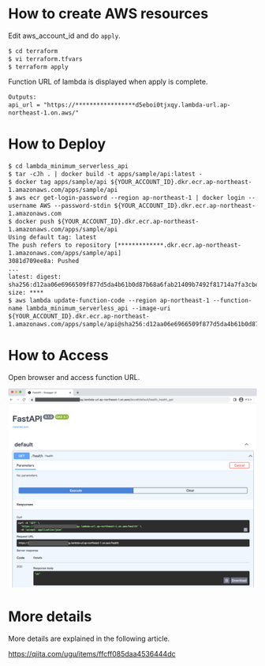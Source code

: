 # How to create AWS resources
Edit aws_account_id and do `apply`.
```shell
$ cd terraform
$ vi terraform.tfvars
$ terraform apply
```
Function URL of lambda is displayed when apply is complete.
```
Outputs:
api_url = "https://*****************d5eboi0tjxqy.lambda-url.ap-northeast-1.on.aws/"
```

# How to Deploy
```shell
$ cd lambda_minimum_serverless_api
$ tar -cJh . | docker build -t apps/sample/api:latest -
$ docker tag apps/sample/api ${YOUR_ACCOUNT_ID}.dkr.ecr.ap-northeast-1.amazonaws.com/apps/sample/api
$ aws ecr get-login-password --region ap-northeast-1 | docker login --username AWS --password-stdin ${YOUR_ACCOUNT_ID}.dkr.ecr.ap-northeast-1.amazonaws.com
$ docker push ${YOUR_ACCOUNT_ID}.dkr.ecr.ap-northeast-1.amazonaws.com/apps/sample/api
Using default tag: latest
The push refers to repository [*************.dkr.ecr.ap-northeast-1.amazonaws.com/apps/sample/api]
3081d709ee8a: Pushed
...
latest: digest: sha256:d12aa06e6966509f877d5da4b61b0d87b68a6fab21409b7492f81714a7fa3cbe size: ****
$ aws lambda update-function-code --region ap-northeast-1 --function-name lambda_minimum_serverless_api --image-uri ${YOUR_ACCOUNT_ID}.dkr.ecr.ap-northeast-1.amazonaws.com/apps/sample/api@sha256:d12aa06e6966509f877d5da4b61b0d87b68a6fab21409b7492f81714a7fa3cbe
```


# How to Access
Open browser and access function URL.

![SwaggerUI](./capcap.png)

# More details
More details are explained in the following article.

https://qiita.com/ugu/items/ffcff085daa4536444dc
